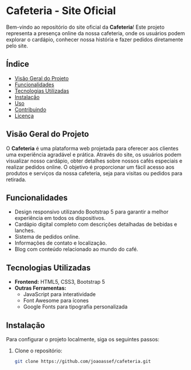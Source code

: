 # Cafeteria - Site Oficial

Bem-vindo ao repositório do site oficial da **Cafeteria**! Este projeto representa a presença online da nossa cafeteria, onde os usuários podem explorar o cardápio, conhecer nossa história e fazer pedidos diretamente pelo site.

## Índice
- [Visão Geral do Projeto](#visão-geral-do-projeto)
- [Funcionalidades](#funcionalidades)
- [Tecnologias Utilizadas](#tecnologias-utilizadas)
- [Instalação](#instalação)
- [Uso](#uso)
- [Contribuindo](#contribuindo)
- [Licença](#licença)

## Visão Geral do Projeto
O **Cafeteria** é uma plataforma web projetada para oferecer aos clientes uma experiência agradável e prática. Através do site, os usuários podem visualizar nosso cardápio, obter detalhes sobre nossos cafés especiais e realizar pedidos online. O objetivo é proporcionar um fácil acesso aos produtos e serviços da nossa cafeteria, seja para visitas ou pedidos para retirada.

## Funcionalidades
- Design responsivo utilizando Bootstrap 5 para garantir a melhor experiência em todos os dispositivos.
- Cardápio digital completo com descrições detalhadas de bebidas e lanches.
- Sistema de pedidos online.
- Informações de contato e localização.
- Blog com conteúdo relacionado ao mundo do café.

## Tecnologias Utilizadas
- **Frontend:** HTML5, CSS3, Bootstrap 5
- **Outras Ferramentas:**
  - JavaScript para interatividade
  - Font Awesome para ícones
  - Google Fonts para tipografia personalizada

## Instalação

Para configurar o projeto localmente, siga os seguintes passos:

1. Clone o repositório:
   ```bash
   git clone https://github.com/joaoassef/cafeteria.git
